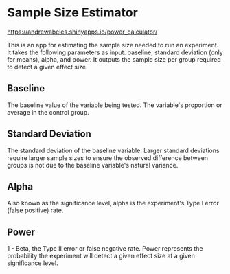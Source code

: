 # Sample Size Estimator  
https://andrewabeles.shinyapps.io/power_calculator/

This is an app for estimating the sample size needed to run an experiment. It takes the following parameters as input: baseline, standard deviation (only for means), alpha, and power. It outputs the sample size per group required to detect a given effect size.

## Baseline
The baseline value of the variable being tested. The variable's proportion or average in the control group.

## Standard Deviation
The standard deviation of the baseline variable. Larger standard deviations require larger sample sizes to ensure the observed difference between groups is not due to the baseline variable's natural variance.

## Alpha
Also known as the significance level, alpha is the experiment's Type I error (false positive) rate.

## Power
1 - Beta, the Type II error or false negative rate. Power represents the probability the experiment will detect a given effect size at a given significance level.
